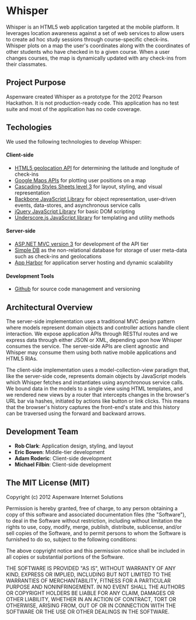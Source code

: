 # Whisper #

Whisper is an HTML5 web application targeted at the mobile platform. It leverages location awareness against a set of web services to allow users to create ad hoc study sessions through course-specific check-ins. Whisper plots on a map the user's coordinates along with the coordinates of other students who have checked in to a given course. When a user changes courses, the map is dynamically updated with any check-ins from their classmates.

## Project Purpose ##

Aspenware created Whisper as a prototype for the 2012 Pearson Hackathon. It is not production-ready code. This application has no test suite and most of the application has no code coverage.

## Techologies ##

We used the following technologies to develop Whisper:

#### Client-side ####

* [HTML5 geolocation API](http://dev.w3.org/geo/api/spec-source.html) for determining the latitude and longitude of check-ins
* [Google Maps APIs](https://developers.google.com/maps/) for plotting user positions on a map
* [Cascading Styles Sheets level 3](http://www.w3.org/TR/CSS/) for layout, styling, and visual representation
* [Backbone JavaScript Library](http://backbonejs.org/) for object representation, user-driven events, data-stores, and asynchronous service calls
* [jQuery JavaScript Library](http://jquery.com/) for basic DOM scripting
* [Underscore.js JavaScript library](http://underscorejs.org/) for templating and utility methods

#### Server-side ####
* [ASP.NET MVC version 3](http://www.asp.net/mvc) for development of the API tier
* [Simple DB](http://aws.amazon.com/simpledb/) as the non-relational database for storage of user meta-data such as check-ins and geolocations
* [App Harbor](https://appharbor.com/) for application server hosting and dynamic scalability

#### Development Tools ####
* [Github](http://github.com) for source code management and versioning

## Architectural Overview ##

The server-side implementation uses a traditional MVC design pattern where models represent domain objects and controller actions handle client interaction. We expose application APIs through RESTful routes and we express data through either JSON or XML, depending upon how Whisper consumes the service. The server-side APIs are client agnostic and Whisper may consume them using both native mobile applications and HTML5 RIAs.

The client-side implementation uses a model-collection-view paradigm that, like the server-side code, represents domain objects by JavaScript models which Whisper fetches and instantiates using asynchronous service calls. We bound data in the models to a single view using HTML templates, and we rendered new views by a router that intercepts changes in the browser's URL bar via hashes, initiated by actions like button or link clicks. This means that the browser's history captures the front-end's state and this history can be traversed using the forward and backward arrows.

## Development Team ##

* **Rob Clark**: Application design, styling, and layout
* **Eric Bowen**: Middle-tier development
* **Adam Roderic**: Client-side development
* **Michael Filbin**: Client-side development

## The MIT License (MIT) ##

Copyright (c) 2012 Aspenware Internet Solutions

Permission is hereby granted, free of charge, to any person obtaining a copy of this software and associated documentation files (the "Software"), to deal in the Software without restriction, including without limitation the rights to use, copy, modify, merge, publish, distribute, sublicense, and/or sell copies of the Software, and to permit persons to whom the Software is furnished to do so, subject to the following conditions:

The above copyright notice and this permission notice shall be included in all copies or substantial portions of the Software.

THE SOFTWARE IS PROVIDED "AS IS", WITHOUT WARRANTY OF ANY KIND, EXPRESS OR IMPLIED, INCLUDING BUT NOT LIMITED TO THE WARRANTIES OF MERCHANTABILITY, FITNESS FOR A PARTICULAR PURPOSE AND NONINFRINGEMENT. IN NO EVENT SHALL THE AUTHORS OR COPYRIGHT HOLDERS BE LIABLE FOR ANY CLAIM, DAMAGES OR OTHER LIABILITY, WHETHER IN AN ACTION OF CONTRACT, TORT OR OTHERWISE, ARISING FROM, OUT OF OR IN CONNECTION WITH THE SOFTWARE OR THE USE OR OTHER DEALINGS IN THE SOFTWARE.
